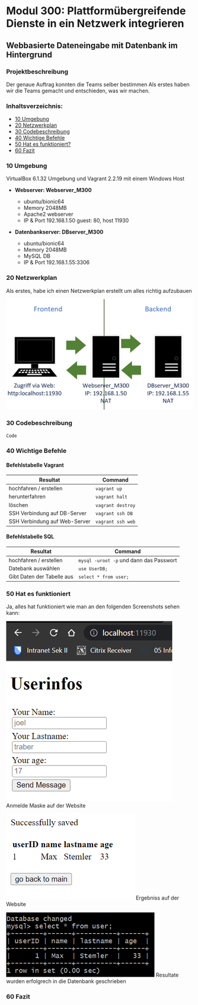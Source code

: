 # Modul 300: Plattformübergreifende Dienste in ein Netzwerk integrieren
## Webbasierte Dateneingabe mit Datenbank im Hintergrund

### Projektbeschreibung
Der genaue Auftrag konnten die Teams selber bestimmen Als erstes haben wir die Teams gemacht und entschieden, was wir machen.

### Inhaltsverzeichnis:
* [10 Umgebung](#10-umgebung)
* [20 Netzwerkplan](#20-netzwerkplan)
* [30 Codebeschreibung](#30-codebeschreibung)
* [40 Wichtige Befehle](#40-wichtige-befehle)
* [50 Hat es funktioniert?](#50-hat-es-funktioniert)
* [60 Fazit](#60-fazit)

### 10 Umgebung
VirtualBox 6.1.32 Umgebung und Vagrant 2.2.19 mit einem Windows Host

- **Webserver: Webserver_M300**
  - ubuntu/bionic64
  - Memory 2048MB
  - Apache2 webserver
  - IP & Port 192.168.1.50 guest: 80, host 11930

- **Datenbankserver: DBserver_M300**
  - ubuntu/bionic64
  - Memory 2048MB
  - MySQL DB
  - IP & Port 192.168.1.55:3306

### 20 Netzwerkplan
Als erstes, habe ich einen Netzwerkplan erstellt um alles richtig aufzubauen

![screen](images/network.png)

### 30 Codebeschreibung


```
Code
```



### 40 Wichtige Befehle
#### Befehlstabelle Vagrant
|Resultat    |Command                   |
|-------------------------|--------------------------|
|hochfahren / erstellen   |`vagrant up`              |
|herunterfahren           |`vagrant halt`            |
|löschen                  |`vagrant destroy`         |
|SSH Verbindung auf DB-Server   |`vagrant ssh DB`              |
|SSH Verbindung auf Web-Server           |`vagrant ssh web`            |


#### Befehlstabelle SQL
|Resultat  |Command                   |
|-------------------------|--------------------------|
|hochfahren / erstellen   |`mysql -uroot -p` und dann das Passwort             |
|Datebank auswählen          |`use UserDB;`            |
|Gibt Daten der Tabelle aus                |`select * from user;`         |


### 50 Hat es funktioniert
Ja, alles hat funktioniert wie man an den folgenden Screenshots sehen kann:

![screen](images/Form.png)
Anmelde Maske auf der Website

![screen](images/erfolgreiche_eingabe.png)
Ergebniss auf der Website

![screen](images/db_eintrag.png)
Resultate wurden erfolgrech in die Datenbank geschrieben

### 60 Fazit
